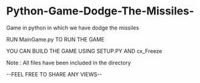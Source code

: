# Python-Game-Dodge-The-Missiles-
Game in python in which we have dodge the missiles

RUN MainGame.py TO RUN THE GAME

YOU CAN BUILD THE GAME USING SETUP.PY AND cx_Freeze

Note : All files have been included in the directory



--FEEL FREE TO SHARE ANY VIEWS--
